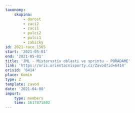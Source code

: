 ```yaml
---
taxonomy:
    skupina:
        - dorost
        - zaci2
        - zaci1
        - pulci2
        - pulci1
        - zabicky
id: 2021-race_1565
start: '2021-05-01'
end: '2021-05-01'
title: 'JML - Mistorvstív oblasti ve sprintu - POŘÁDÁME'
link: 'https://oris.orientacnisporty.cz/Zavod?id=6414'
orisid: '6414'
place: Komín
type: Z
template: zavod
date: '2021-04-08'
import:
    type: members
    time: 1617871802
---
```


